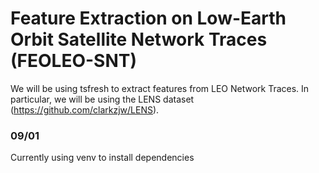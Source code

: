 # Feature Extraction on Low-Earth Orbit Satellite Network Traces (FEOLEO-SNT)
We will be using tsfresh to extract features from LEO Network Traces. In particular, we will be using the LENS dataset (https://github.com/clarkzjw/LENS). 

### 09/01 
Currently using venv to install dependencies